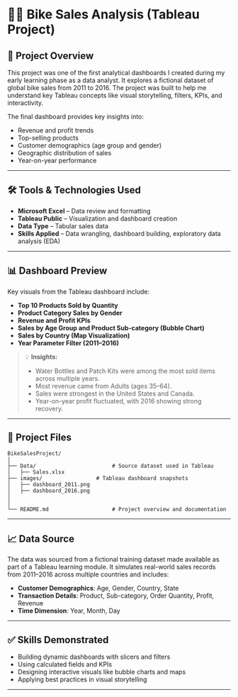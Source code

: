 
# 🚴‍♂️ Bike Sales Analysis (Tableau Project)

## 📌 Project Overview

This project was one of the first analytical dashboards I created during my early learning phase as a data analyst. It explores a fictional dataset of global bike sales from 2011 to 2016. The project was built to help me understand key Tableau concepts like visual storytelling, filters, KPIs, and interactivity.

The final dashboard provides key insights into:
- Revenue and profit trends
- Top-selling products
- Customer demographics (age group and gender)
- Geographic distribution of sales
- Year-on-year performance

---

## 🛠 Tools & Technologies Used

- **Microsoft Excel** – Data review and formatting  
- **Tableau Public** – Visualization and dashboard creation  
- **Data Type** – Tabular sales data  
- **Skills Applied** – Data wrangling, dashboard building, exploratory data analysis (EDA)

---

## 📊 Dashboard Preview

Key visuals from the Tableau dashboard include:
- **Top 10 Products Sold by Quantity**
- **Product Category Sales by Gender**
- **Revenue and Profit KPIs**
- **Sales by Age Group and Product Sub-category (Bubble Chart)**
- **Sales by Country (Map Visualization)**
- **Year Parameter Filter (2011–2016)**

> 💡 **Insights:**
> - Water Bottles and Patch Kits were among the most sold items across multiple years.
> - Most revenue came from Adults (ages 35–64).
> - Sales were strongest in the United States and Canada.
> - Year-on-year profit fluctuated, with 2016 showing strong recovery.

---

## 📂 Project Files

```
BikeSalesProject/
│
├── Data/                        # Source dataset used in Tableau
│   ├── Sales.xlsx              
├── images/                 # Tableau dashboard snapshots
│   ├── dashboard_2011.png
│   ├── dashboard_2016.png
│   
│   
└── README.md                    # Project overview and documentation
```

---

## 📈 Data Source

The data was sourced from a fictional training dataset made available as part of a Tableau learning module. It simulates real-world sales records from 2011–2016 across multiple countries and includes:

- **Customer Demographics**: Age, Gender, Country, State  
- **Transaction Details**: Product, Sub-category, Order Quantity, Profit, Revenue  
- **Time Dimension**: Year, Month, Day

---

## ✅ Skills Demonstrated

- Building dynamic dashboards with slicers and filters
- Using calculated fields and KPIs
- Designing interactive visuals like bubble charts and maps
- Applying best practices in visual storytelling

---

